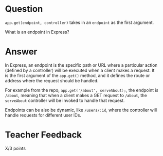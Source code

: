 # Question

`app.get(endpoint, controller)` takes in an `endpoint` as the first argument.

What is an endpoint in Express?

# Answer

In Express, an endpoint is the specific path or URL where a particular action (defined by a controller) will be executed when a client makes a request. It is the first argument of the `app.get()` method, and it defines the route or address where the request should be handled.

For example from the repo, `app.get('/about', serveAbout);`, the endpoint is `/about`, meaning that when a client makes a GET request to `/about`, the `serveAbout` controller will be invoked to handle that request.

Endpoints can be also be dynamic, like `/users/:id`, where the controller will handle requests for different user IDs.

# Teacher Feedback

X/3 points
